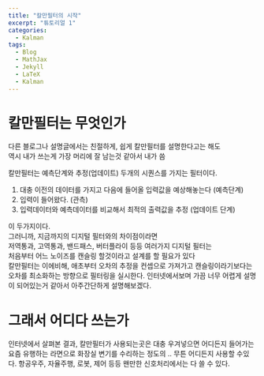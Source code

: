 ```yaml
---
title: "칼만필터의 시작"  
excerpt: "튜토리얼 1"  
categories:  
  - Kalman
tags:  
  - Blog  
  - MathJax  
  - Jekyll  
  - LaTeX
  - Kalman
---
```

# 칼만필터는 무엇인가

다른 블로그나 설명글에서는 친절하게, 쉽게 칼만필터를 설명한다고는 해도  
역시 내가 쓰는게 가장 머리에 잘 남는것 같아서 내가 씀

칼만필터는 예측단계와 추정(업데이트) 두개의 시퀀스를 가지는 필터이다.  

1. 대충 이전의 데이터를 가지고 다음에 들어올 입력값을 예상해놓는다 (예측단계)  
2. 입력이 들어왔다. (관측)
3. 입력데이터와 예측데이터를 비교해서 최적의 출력값을 추정 (업데이트 단계)

이 두가지이다.  
그러니까, 지금까지의 디지털 필터와의 차이점이라면  
저역통과, 고역통과, 밴드패스, 버터플라이 등등 여러가지 디지털 필터는   
처음부터 어느 노이즈를 캔슬링 할것이라고 설계를 할 필요가 있다  
칼만필터는 이에비해, 애초부터 오차의 추정을 컨셉으로 가져가고 
캔슬링이라기보다는 오차를 최소화하는 방향으로 필터링을 실시한다.
인터넷에서보며 가끔 너무 어렵게 설명이 되어있는거 같아서 아주간단하게 설명해보겠다.

# 그래서 어디다 쓰는가

인터넷에서 살펴본 결과, 칼만필터가 사용되는곳은 대충 우겨넣으면 어디든지 들어가는
요즘 유행하는 라면으로 화장실 변기를 수리하는 정도의 .. 무튼 어디든지 사용할 수있다.
항공우주, 자율주행, 로봇, 제어 등등 왠만한 신호처리에서는 다 쓸 수 있다.